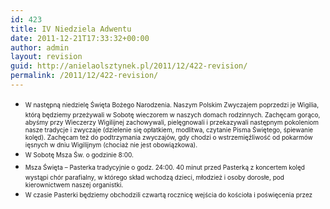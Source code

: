 ```yaml
---
id: 423
title: IV Niedziela Adwentu
date: 2011-12-21T17:33:32+00:00
author: admin
layout: revision
guid: http://anielaolsztynek.pl/2011/12/422-revision/
permalink: /2011/12/422-revision/
---
```

  * <span style="font-size: x-small;"><span style="line-height: 19px;">W następną niedzielę Święta Bożego Narodzenia. Naszym Polskim Zwyczajem poprzedzi je Wigilia, którą będziemy przeżywali w Sobotę wieczorem w naszych domach rodzinnych. Zachęcam gorąco, abyśmy przy Wieczerzy Wigilijnej zachowywali, pielęgnowali i przekazywali następnym pokoleniom nasze tradycje i zwyczaje (dzielenie się opłatkiem, modlitwa, czytanie Pisma Świętego, śpiewanie kolęd). Zachęcam też do podtrzymania zwyczajów, gdy chodzi o wstrzemięźliwość od pokarmów ięsnych w dniu Wigilijnym (chociaż nie jest obowiązkowa).</span></span>
  * <span style="font-size: x-small;"><span style="line-height: 19px;">W Sobotę Msza Św. o godzinie 8:00.</span></span>
  * <span style="font-size: x-small;"><span style="line-height: 19px;">Msza Święta &#8211; Pasterka tradycyjnie o godz. 24:00. 40 minut przed Pasterką z koncertem kolęd wystąpi chór parafialny, w którego skład wchodzą dzieci, młodzież i osoby dorosłe, pod kierownictwem naszej organistki.</span></span>
  * <span style="font-size: x-small;"><span style="line-height: 19px;">W czasie Pasterki będziemy obchodzili czwartą rocznicę wejścia do kościoła i poświęcenia przez </span></span>